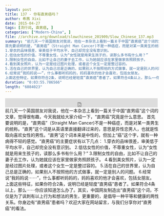 ```yaml
---
layout: post
title: 137 - 你有直男癌吗？
author: 希茜 Xixi
date: 2015-04-27
tags: [流行词, 直男癌, ]
categories: ["Modern-China", ]
file: //archive.org/download/slowchinese_201909/Slow_Chinese_137.mp3
summary: "前几天一个英国朋友对我说，他在一本杂志上看到一篇关于中国“直男癌”这个词的文章，觉得很有趣，今天我就给大家介绍一下，“直男癌”究竟是什么意思。  
首先要说明的是，“直男癌”（Straight Man Cancer)不是一种癌症，而是对某一类男生的统称。“直男”这个词是从英语里直接翻译过来的，意思是异性恋男人，也就是性取向喜欢女性的男性。“直男”这个词本来是中性的，但加上“癌”这个字，就有一种病得不轻的感觉。“直男癌”的主要症状有以下几点：  
1.穿衣的品味很差，审美低于平均水平，自己却完全没有意识到。  
2.低估女性的价值，不尊重女性，认为“女性就是用来生孩子的，读那么多书有什么用？”  
3.限制女性的自由，比如不让自己的妻子去工作，认为她就应该在家里做家务照顾孩子。  
4.看到美女照片，认为一定是经过图片处理，或者这个女生一定是整过容的。  
5.活在自己的世界里，认为自己总是正确的，如果别人不按照他的方式做事，就一定是别人的问题。  
6.经常说“我妈妈说⋯⋯”，什么事都听妈妈的，妈妈喜欢的他才会喜欢，包括女朋友。  
上面这些特征，如果你符合2条，说明已经是轻度“直男癌”患者了。如果符合4条以上，那么⋯⋯你应该知道怎么办了。其实，中国网友制造出“直男癌”这个词，不仅是为了讽刺有以上行为和想法的男生，更重要的，是倡导一种平等和健康的两性关系。你身边有“直男癌”患者吗？欢迎大家在网站留言，与我们分享你对“直男癌”的看法。"
duration: "0:03:55.786566"
length: "6084023"
---
```


<iframe src="https://archive.org/embed/slowchinese_201909/Slow_Chinese_137.mp3" width="500" height="30" frameborder="0" webkitallowfullscreen="true" mozallowfullscreen="true" allowfullscreen></iframe>
前几天一个英国朋友对我说，他在一本杂志上看到一篇关于中国“直男癌”这个词的文章，觉得很有趣，今天我就给大家介绍一下，“直男癌”究竟是什么意思。  
首先要说明的是，“直男癌”（Straight Man Cancer)不是一种癌症，而是对某一类男生的统称。“直男”这个词是从英语里直接翻译过来的，意思是异性恋男人，也就是性取向喜欢女性的男性。“直男”这个词本来是中性的，但加上“癌”这个字，就有一种病得不轻的感觉。“直男癌”的主要症状有以下几点：  
1.穿衣的品味很差，审美低于平均水平，自己却完全没有意识到。  
2.低估女性的价值，不尊重女性，认为“女性就是用来生孩子的，读那么多书有什么用？”  
3.限制女性的自由，比如不让自己的妻子去工作，认为她就应该在家里做家务照顾孩子。  
4.看到美女照片，认为一定是经过图片处理，或者这个女生一定是整过容的。  
5.活在自己的世界里，认为自己总是正确的，如果别人不按照他的方式做事，就一定是别人的问题。  
6.经常说“我妈妈说⋯⋯”，什么事都听妈妈的，妈妈喜欢的他才会喜欢，包括女朋友。  
上面这些特征，如果你符合2条，说明已经是轻度“直男癌”患者了。如果符合4条以上，那么⋯⋯你应该知道怎么办了。其实，中国网友制造出“直男癌”这个词，不仅是为了讽刺有以上行为和想法的男生，更重要的，是倡导一种平等和健康的两性关系。你身边有“直男癌”患者吗？欢迎大家在网站留言，与我们分享你对“直男癌”的看法。